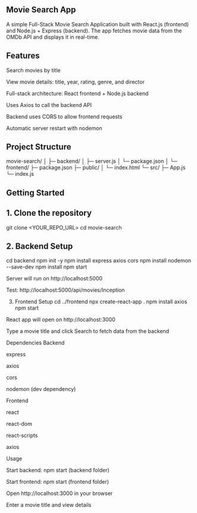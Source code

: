 ## Movie Search App

A simple Full-Stack Movie Search Application built with React.js (frontend) and Node.js + Express (backend). The app fetches movie data from the OMDb API and displays it in real-time.

## Features

Search movies by title

View movie details: title, year, rating, genre, and director

Full-stack architecture: React frontend + Node.js backend

Uses Axios to call the backend API

Backend uses CORS to allow frontend requests

Automatic server restart with nodemon

## Project Structure
movie-search/
│
├─ backend/
│   ├─ server.js
│   └─ package.json
│
└─ frontend/
    ├─ package.json
    ├─ public/
    │   └─ index.html
    └─ src/
        ├─ App.js
        └─ index.js

## Getting Started
## 1. Clone the repository
git clone <YOUR_REPO_URL>
cd movie-search

## 2. Backend Setup
cd backend
npm init -y
npm install express axios cors
npm install nodemon --save-dev
npm install
npm start


Server will run on http://localhost:5000

Test: http://localhost:5000/api/movies/Inception

3. Frontend Setup
cd ../frontend
npx create-react-app .
npm install axios
npm start


React app will open on http://localhost:3000

Type a movie title and click Search to fetch data from the backend

Dependencies
Backend

express

axios

cors

nodemon (dev dependency)

Frontend

react

react-dom

react-scripts

axios

Usage

Start backend: npm start (backend folder)

Start frontend: npm start (frontend folder)

Open http://localhost:3000 in your browser

Enter a movie title and view details
